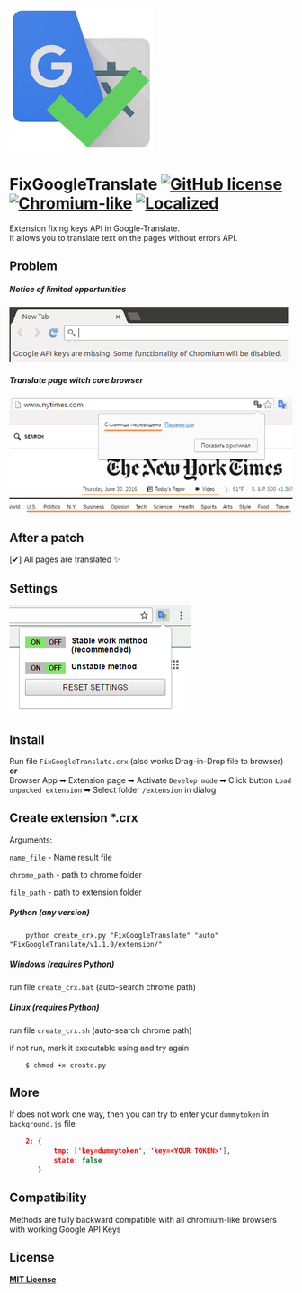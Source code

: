 [1]: Preview/google_api.min.png
[2]: Preview/translate_page_core.min.png
[3]: Preview/icon.png
[4]: Preview/param_page.png

![Icon][3]
# FixGoogleTranslate [![GitHub license](https://img.shields.io/badge/license-MIT-blue.svg)](https://raw.githubusercontent.com/vyach-vasiliev/FixGoogleTranslate/master/LICENSE) [![Chromium-like](https://img.shields.io/badge/Chrome_like-20+-40A977.svg)](https://en.wikipedia.org/wiki/Chromium_(web_browser)) [![Localized](https://img.shields.io/badge/Localized-English,_Russian-e67e22.svg)](https://en.wikipedia.org/wiki/Chromium_(web_browser))

Extension fixing keys API in Google-Translate. <br>It allows you to translate text on the pages without errors API.
## Problem
##### Notice of limited opportunities
![Mozilla FireFox][1]
##### Translate page witch core browser
![Google Chrome][2]


## After a patch
[✔] All pages are translated :sparkles:

## Settings
![Page settings][4]

## Install
Run file `FixGoogleTranslate.crx` (also works Drag-in-Drop file to browser)<br>
**or** <br>
Browser App  ➡ Extension page  ➡ Activate `Develop mode` ➡ Click button `Load unpacked extension` ➡ Select folder `/extension` in dialog

## Create extension *.crx
Arguments:

`name_file` - Name result file

`chrome_path` - path to chrome folder

`file_path` - path to extension folder
##### Python (any version)
```pyton
    python create_crx.py "FixGoogleTranslate" "auto" "FixGoogleTranslate/v1.1.0/extension/"
```

##### Windows (requires Python)
run file `create_crx.bat` (auto-search chrome path)
##### Linux (requires Python)
run file `create_crx.sh` (auto-search chrome path)

if not run, mark it executable using and try again
```batchfile
    $ chmod +x create.py
```

## More
If does not work one way, then you can try to enter your `dummytoken` in `background.js` file

```json
    2: {
           tmp: ['key=dummytoken', 'key=<YOUR TOKEN>'],
           state: false
       }
```
## Compatibility
Methods are fully backward compatible with all chromium-like browsers with working Google API Keys

## License
**[MIT License](https://opensource.org/licenses/MIT "Text license")**
